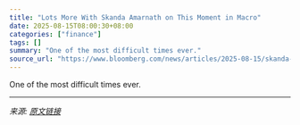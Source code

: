 ```yaml
---
title: "Lots More With Skanda Amarnath on This Moment in Macro"
date: 2025-08-15T08:00:30+08:00
categories: ["finance"]
tags: []
summary: "One of the most difficult times ever."
source_url: "https://www.bloomberg.com/news/articles/2025-08-15/skanda-amarnath-on-macro-rates-the-fed-jackson-hole"
---
```


One of the most difficult times ever.

---

*来源: [原文链接](https://www.bloomberg.com/news/articles/2025-08-15/skanda-amarnath-on-macro-rates-the-fed-jackson-hole)*
